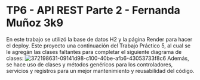 # TP6 - API REST Parte 2 - Fernanda Muñoz 3k9

En este trabajo se utilizó la base de datos H2 y la página Render para hacer el deploy.
Este proyecto una continuación del Trabajo Práctico 5, al cual se le agregán las clases faltantes para completar el siguiente diagrama de clases:
![372198631-09141d98-c100-40be-afb6-43053733f8c6](https://github.com/user-attachments/assets/e9e082e5-2b42-4586-acb3-beec90a9dc35)
Además, se hace uso de clases y métodos genéricos para los controladores, servicios y registros para un mejor mantenimiento y reusabilidad del código.
